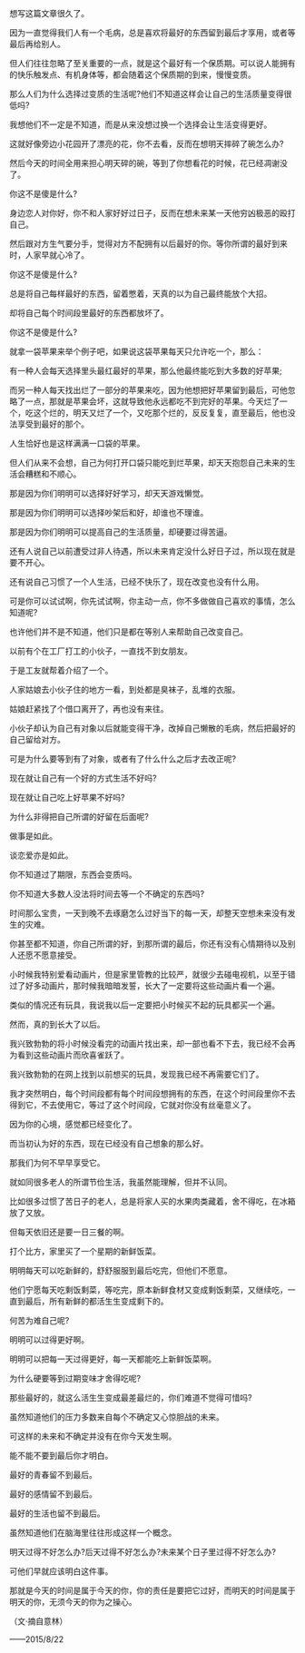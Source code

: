 想写这篇文章很久了。

因为一直觉得我们人有一个毛病，总是喜欢将最好的东西留到最后才享用，或者等最后再给别人。

但人们往往忽略了至关重要的一点，就是这个最好有一个保质期。可以说人能拥有的快乐触发点、有机身体等，都会随着这个保质期的到来，慢慢变质。

那么人们为什么选择过变质的生活呢?他们不知道这样会让自己的生活质量变得很低吗?

我想他们不一定是不知道，而是从来没想过换一个选择会让生活变得更好。

这就好像旁边小花园开了漂亮的花，你不去看，反而在想明天摔碎了碗怎么办?

然后今天的时间全用来担心明天碎的碗，等到了你想看花的时候，花已经凋谢没了。

你这不是傻是什么?

身边恋人对你好，你不和人家好好过日子，反而在想未来某一天他穷凶极恶的殴打自己。

然后跟对方生气要分手，觉得对方不配拥有以后最好的你。等你所谓的最好到来时，人家早就心冷了。

你这不是傻是什么?

总是将自己每样最好的东西，留着憋着，天真的以为自己最终能放个大招。

却将自己每个时间段里最好的东西都放坏了。

你这不是傻是什么?

就拿一袋苹果来举个例子吧，如果说这袋苹果每天只允许吃一个，那么：

有一种人会每天选择里头最红最好的苹果，那么他最终能吃到大多数的好苹果;

而另一种人每天找出烂了一部分的苹果来吃，因为他想把好苹果留到最后，可他忽略了一点，那就是苹果会坏，这就导致他永远都吃不到完好的苹果。今天烂了一个，吃这个烂的，明天又烂了一个，又吃那个烂的，反反复复，直至最后，他也没法享受到最好的那个。

人生恰好也是这样满满一口袋的苹果。

但人们从来不会想，自己为何打开口袋只能吃到烂苹果，却天天抱怨自己未来的生活会糟糕和不顺心。

那是因为你们明明可以选择好好学习，却天天游戏懒觉。

那是因为你们明明可以选择吵架后和好，却谁也不理谁。

那是因为你们明明可以提高自己的生活质量，却硬要过得苦逼。

还有人说自己以前遭受过非人待遇，所以未来肯定没什么好日子过，所以现在就是要不开心。

还有说自己习惯了一个人生活，已经不快乐了，现在改变也没有什么用。

可是你可以试试啊，你先试试啊，你主动一点，你不多做做自己喜欢的事情，怎么知道呢?

也许他们并不是不知道，他们只是都在等别人来帮助自己改变自己。

以前有个在工厂打工的小伙子，一直找不到女朋友。

于是工友就帮着介绍了一个。

人家姑娘去小伙子住的地方一看，到处都是臭袜子，乱堆的衣服。

姑娘赶紧找了个借口离开了，再也没有来往。

小伙子却认为自己有对象以后就能变得干净，改掉自己懒散的毛病，然后把最好的自己留给对方。

可是为什么要等到有了对象，或者有了什么什么之后才去改正呢?

现在就让自己有一个好的方式生活不好吗?

现在就让自己吃上好苹果不好吗?

为什么非得把自己所谓的好留在后面呢?

做事是如此。

谈恋爱亦是如此。

你不知道过了期限，东西会变质吗。

你不知道大多数人没法将时间去等一个不确定的东西吗?

时间那么宝贵，一天到晚不去琢磨怎么过好当下的每一天，却整天空想未来没有发生的灾难。

你甚至都不知道，你自己所谓的好，到那所谓的最后，你还有没有心情期待以及别人还愿不愿意接受。

小时候我特别爱看动画片，但是家里管教的比较严，就很少去碰电视机，以至于错过了好多动画片，那时候我暗暗发誓，长大了一定要将这些动画片看一个遍。

类似的情况还有玩具，我说我以后一定要把小时候买不起的玩具都买一个遍。

然而，真的到长大了以后。

我兴致勃勃的将小时候没看完的动画片找出来，却一部也看不下去，我已经不会再为看到这些动画片而欣喜雀跃了。

我兴致勃勃的在网上找到以前想买的玩具，发现我已经不再需要它们了。

我才突然明白，每个时间段都有每个时间段想拥有的东西，在这个时间段里你不去得到它，不去使用它，等过了这个时间段，它就对你没有丝毫意义了。

因为你的心境，感觉都已经变化了。

而当初认为好的东西，现在已经没有自己想象的那么好。

那我们为何不早早享受它。

就如同很多老人的所谓节俭生活，我虽然能理解，但并不认同。

比如很多过惯了苦日子的老人，总是将家人买的水果肉类藏着，舍不得吃，在冰箱放了又放。

但每天依旧还是要一日三餐的啊。

打个比方，家里买了一个星期的新鲜饭菜。

明明每天可以吃新鲜的，舒舒服服到最后吃完，但他们不愿意。

他们宁愿每天吃剩饭剩菜，等吃完，原本新鲜食材又变成剩饭剩菜，又继续吃，一直到最后，所有新鲜的都活生生变成剩下的。

何苦为难自己呢?

明明可以过得更好啊。

明明可以把每一天过得更好，每一天都能吃上新鲜饭菜啊。

为什么硬要等到过期变味才舍得吃呢?

那些最好的，就这么活生生变成最差最烂的，你们难道不觉得可惜吗?

虽然知道他们的压力多数来自每个不确定又心惊胆战的未来。

可这样的未来和不确定并没有在你今天发生啊。

能不能不要到最后你才明白。

最好的青春留不到最后。

最好的感情留不到最后。

最好的生活也留不到最后。

虽然知道他们在脑海里往往形成这样一个概念。

明天过得不好怎么办?后天过得不好怎么办?未来某个日子里过得不好怎么办?

可他们早就应该明白这件事。

那就是今天的时间是属于今天的你，你的责任是要把它过好，而明天的时间是属于明天的你，无须今天的你为之操心。

（文·摘自意林）

——2015/8/22